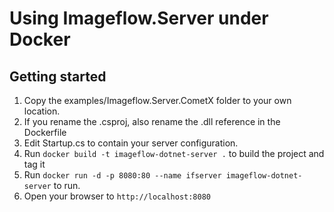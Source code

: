 # Using Imageflow.Server under Docker

## Getting started

1. Copy the examples/Imageflow.Server.CometX folder to your own location.
2. If you rename the .csproj, also rename the .dll reference in the Dockerfile
3. Edit Startup.cs to contain your server configuration.
3. Run `docker build -t imageflow-dotnet-server .` to build the project and tag it
4. Run `docker run -d -p 8080:80 --name ifserver imageflow-dotnet-server` to run.
5. Open your browser to `http://localhost:8080`
